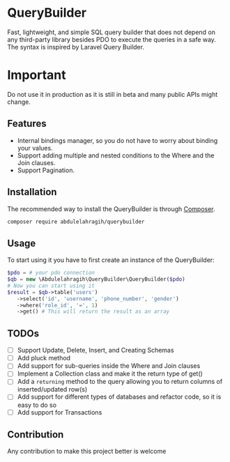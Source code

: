 # QueryBuilder
Fast, lightweight, and simple SQL query builder that does not depend on any third-party library besides PDO to execute the queries in a safe way. The syntax is inspired by Laravel Query Builder.

# Important
Do not use it in production as it is still in beta and many public APIs might change.
## Features

- Internal bindings manager, so you do not have to worry about binding your values.
- Support adding multiple and nested conditions to the Where and the Join clauses.
- Support Pagination.
## Installation
The recommended way to install the QueryBuilder is through [Composer](http://getcomposer.org). 
```sh
composer require abdulelahragih/querybuilder
```

## Usage
To start using it you have to first create an instance of the QueryBuilder:
```php
$pdo = # your pdo connection
$qb = new \Abdulelahragih\QueryBuilder\QueryBuilder($pdo)
# Now you can start using it 
$result = $qb->table('users')
   ->select('id', 'username', 'phone_number', 'gender')
   ->where('role_id', '=', 1)
   ->get() # This will return the result as an array
```
## TODOs
- [ ] Support Update, Delete, Insert, and Creating Schemas
- [ ] Add pluck method
- [ ] Add support for sub-queries inside the Where and Join clauses
- [ ] Implement a Collection class and make it the return type of get()
- [ ] Add a `returning` method to the query allowing you to return columns of inserted/updated row(s)
- [ ] Add support for different types of databases and refactor code, so it is easy to do so
- [ ] Add support for Transactions

## Contribution
Any contribution to make this project better is welcome
